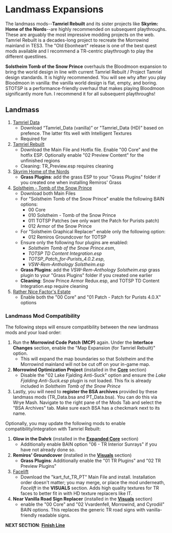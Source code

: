 # Landmass Expansions

The landmass mods--**Tamriel Rebuilt** and its sister projects like **Skyrim: Home of the Nords**--are highly recommended on subsequent playthroughs. These are arguably the most impressive modding projects on the web. Tamriel Rebuilt is a decades-long project to recreate the Morrowind mainland in TES3. The "Old Ebonheart" release is one of the best quest mods available and I recommend a TR-centric playthrough to play the different questlines.

**Solstheim Tomb of the Snow Prince** overhauls the Bloodmoon expansion to bring the world design in line with current Tamriel Rebuilt / Project Tamriel design standards. It is highly recommended. You will see why after you play Bloodmoon in vanilla: the vanilla world design is flat, empty, and boring. STOTSP is a performance-friendly overhaul that makes playing Bloodmoon significantly more fun. I recommend it for all subsequent playthroughs!

	
## Landmass
1. [Tamriel Data](https://www.nexusmods.com/morrowind/mods/44537?)
	- Download “Tamriel_Data (vanilla)” or "Tamriel_Data (HD)" based on prefence. The latter fits well with Intelligent Textures
	- Required for 
1. [Tamriel Rebuilt](https://www.nexusmods.com/morrowind/mods/42145?)
	- Download the Main File and Hotfix file. Enable "00 Core" and the hotfix ESP. Optionally enable "02 Preview Content" for the unfinished regions
	- Cleaning: TR_Preview.esp requires cleaning
1. [Skyrim Home of the Nords](https://www.nexusmods.com/morrowind/mods/44921?)
	- **Grass Plugins**: add the grass ESP to your "Grass Plugins" folder if you created one when installing Remiros' Grass
1. [Solstheim - Tomb of the Snow Prince](https://www.nexusmods.com/morrowind/mods/46810)
	- Download both Main Files
	- For "Solstheim Tomb of the Snow Prince" enable the following BAIN options:
		- 00 Core
		- 010 Solstheim - Tomb of the Snow Prince
		- 011 TOTSP Patches (we only want the Patch for Purists patch)
		- 012 Armor of the Snow Prince
	- For "Solstheim Graphical Replacer" enable only the following option:
		- 012 Remiros Groundcover for TOTSP
	- Ensure only the following four plugins are enabled: 
		- *Solstheim Tomb of the Snow Prince.esm*, 
		- *TOTSP TD Content Integration.esp*
		- *TOTSP_Patch_for-Purists_4.0.2.esp*, 
		- *VSW-Rem-Anthology Solstheim.esp*
	- **Grass Plugins**: add the *VSW-Rem-Anthology Solstheim.esp* grass plugin to your "Grass Plugins" folder if you created one earlier
	- **Cleaning**: Snow Prince Armor Redux.esp, and TOTSP TD Content Integration.esp require cleaning
1. [Rather Nice Factor's Estate](https://www.nexusmods.com/morrowind/mods/47933?)
	- Enable both the "00 Core" and "01 Patch - Patch for Purists 4.0.X" options

### Landmass Mod Compatibility
The following steps will ensure compatibility between the new landmass mods and your load order:
1. Run the **Morrowind Code Patch (MCP)** again. Under the **Interface Changes** section, enable the "Map Expansion (for Tamriel Rebuilt)" option. 
	- This will expand the map boundaries so that Solstheim and the Morrowind mainland will not be cut off on your in-game map.
1. **Morrowind Optimization Project** (installed in the [**Core**](https://github.com/doublemoulinet/Morrowind-Modular-Mod-Guide/blob/master/CORE.md) section)
	- Disable the "02 Lake Fjalding Anti-Suck" option and ensure the *Lake Fjalding Anti-Suck.esp* plugin is not loaded. This fix is already included in *Solstheim Tomb of the Snow Prince*
1. Lastly, you will need to **register the BSA archives** provided by these landmass mods (TR_Data.bsa and PT_Data.bsa). You can do this via Wrye Mash. Navigate to the right pane of the Mods Tab and select the "BSA Archives" tab. Make sure each BSA has a checkmark next to its name.

Optionally, you may update the following mods to enable compatibility/integration with Tamriel Rebuilt:
1. **Glow in the Dahrk** (installed in the [**Expanded Core**](https://github.com/doublemoulinet/Morrowind-Modular-Mod-Guide/blob/master/EXPANDEDCORE.md) section)
	- Additionally enable BAIN option "06 - TR Interior Sunrays" if you have not already done so.
1. **Remiros' Groundcover** (installed in the [**Visuals**](https://github.com/doublemoulinet/Morrowind-Modular-Mod-Guide/blob/master/VISUALS.md) section)
	- **Grass Plugins**: Additionally enable the "01 TR Plugins" and "02 TR Preview Plugins"
1. [Facelift](https://www.nexusmods.com/morrowind/mods/47617?)
	- Download the "kart_fut_TR_PT" Main File and install. Installation order doesn't matter; you may merge, or place the mod underneath, *Facelift* in the **VISUALS** section. Adds high quality textures for TR faces to better fit in with HD texture replacers like IT.
1. **Near Vanilla Road Sign Replacer** (installed in the [**Visuals**](https://github.com/doublemoulinet/Morrowind-Modular-Mod-Guide/blob/master/VISUALS.md) section)
	- enable the "00 Core" and "02 Vvardenfell, Morrowind, and Cyrodiil" BAIN options. This replaces the generic TR road signs with vanilla-friendly readable signs.

**NEXT SECTION**:
[**Finish Line**](https://github.com/doublemoulinet/Morrowind-Modular-Mod-Guide/blob/master/FINISHLINE.md)